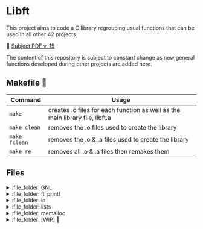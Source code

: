# Libft
This project aims to code a C library regrouping usual functions that can be used in all other 42 projects.

📄 [Subject PDF v. 15](https://github.com/anasilvr/Libft/blob/main/en.subject.pdf)

The content of this repository is subject to constant change as new general functions developed during other projects are added here.

## Makefile 🔨
| Command | Usage |
| --- | --- |
| `make` | creates .o files for each function as well as the main library file, libft.a |
| `make clean` | removes the .o files used to create the library |
| `make fclean` | removes the .o & .a files used to create the library |
| `make re` | removes all .o & .a files then remakes them |

## Files 
<details><summary>:file_folder: GNL</summary>
  
| Function | Description |
| --- | --- |
| [get\_next\_line.c](https://github.com/anasilvr/Libft/blob/main/GNL/get_next_line.c) | returns a line read from a file descriptor|
</details>

<details><summary>:file_folder: ft_printf</summary>
  
| Function | Description |
| --- | --- |
| [ft\_printf.c](https://github.com/anasilvr/Libft/blob/main/ft_printf/ft_printf.c) | prints to STDOUT and returns an int value equal to the number of printed chars (%cspduxX)|
</details>

<details><summary>:file_folder: io</summary>
 
| Function | Description |
| --- | --- |
| [ft\_putchar\_fd.c](https://github.com/anasilvr/Libft/blob/main/io/ft_putchar_fd.c) | outputs a character to the given file descriptor|
| [ft_putendl_fd.c](https://github.com/anasilvr/Libft/blob/main/io/ft_putendl_fd.c) | outputs a string to the given file descriptor followed by a \n|
| [ft_putnbr_fd.c](https://github.com/anasilvr/Libft/blob/main/io/ft_putnbr_fd.c) | outputs an integer to the given file descriptor|
| [ft_putstr_fd.c](https://github.com/anasilvr/Libft/blob/main/io/ft_putstr_fd.c) | outputs a string to the given file descriptor|
</details>

<details><summary>:file_folder: lists</summary>

| Function | Description |
| --- | --- |
| [ft_lstadd_back.c](https://github.com/anasilvr/Libft/blob/main/lists/ft_lstadd_back.c) | adds a new element at the end of the list|
| [ft_lstadd_front.c](https://github.com/anasilvr/Libft/blob/main/lists/ft_lstadd_front.c) | adds a new element at the beginning of the list|
| [ft_lstclear.c](https://github.com/anasilvr/Libft/blob/main/lists/ft_lstclear.c) | deletes and frees the given element and every successor of that element|
| [ft_lstdelone.c](https://github.com/anasilvr/Libft/blob/main/lists/ft_lstdelone.c) | deletes and frees the given element|
| [ft_lstiter.c](https://github.com/anasilvr/Libft/blob/main/lists/ft_lstiter.c) | iterates through a list while applying the function passed to the content of each element|
| [ft_lstlast.c](https://github.com/anasilvr/Libft/blob/main/lists/ft_lstlast.c) | returns the last element of the list|
| [ft_lstmap.c](https://github.com/anasilvr/Libft/blob/main/lists/ft_lstmap.c) | iterates through a list while applying the function passed to the content of each element and creating a new list with the results|
| [ft_lstnew.c](https://github.com/anasilvr/Libft/blob/main/lists/ft_lstnew.c) | allocates (with malloc(3)) and returns a new element|
| [ft_lstsize.c](https://github.com/anasilvr/Libft/blob/main/lists/ft_lstsize.c) | counts the number of elements in a list|
</details>

<details><summary>:file_folder: memalloc</summary> 
| Function | Description |
| --- | --- |
| [free_table.c](https://github.com/anasilvr/Libft/blob/main/memalloc/free_table.c) | frees all elements of a 2d array |
| [ft_calloc.c](https://github.com/anasilvr/Libft/blob/main/memalloc/ft_calloc.c) | contiguously allocates memory that is filled with bytes of value zero|
| [ft_realloc.c](https://github.com/anasilvr/Libft/blob/main/memalloc/ft_realloc.c) | reallocates the given area of memory|
| [ft_xcalloc.c](https://github.com/anasilvr/Libft/blob/main/memalloc/ft_xcalloc.c) | same as calloc(), but it directly exits in case of memory allocation error|
| [xfree.c](https://github.com/anasilvr/Libft/blob/main/memalloc/xfree.c) | frees a pointer after checking it isn't NULL |
</details>

<details><summary>:file_folder: [WIP] 🚧</summary>

  :file_folder: strings:
| Function | Description |
| --- | --- |

:file_folder: types:
| Function | Description |
| --- | --- |
</details>
